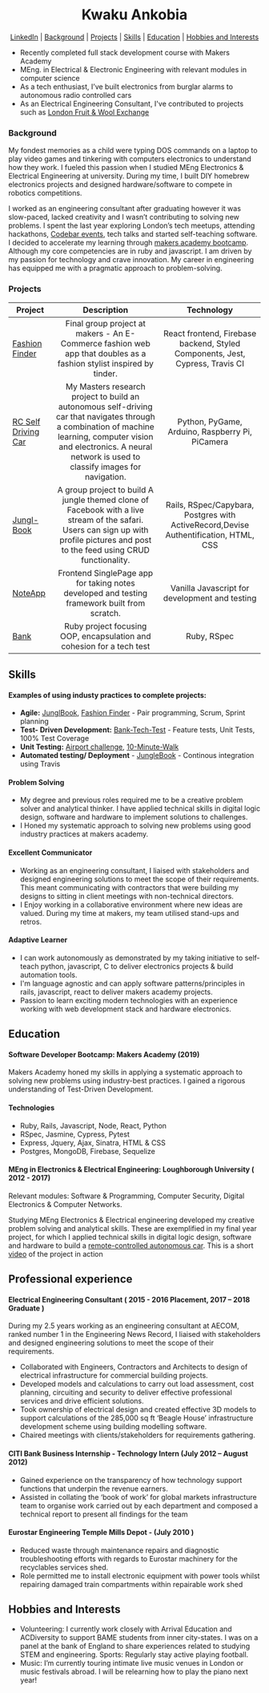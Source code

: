 <h1 align="center">Kwaku Ankobia</h1>

<div align ="center">

[LinkedIn](https://www.linkedin.com/in/kwaku-ankobia-1a51b656/) |
[Background](#Background) |
[Projects](#projects) |
[Skills](#Skills) |
[Education](#education) |
[Hobbies and Interests](#hobbies-and-interests)

</div>

- Recently completed full stack development course with Makers Academy 
- MEng. in Electrical & Electronic Engineering with relevant modules in computer science
- As a tech enthusiast, I’ve built electronics from burglar alarms to autonomous radio controlled cars
- As an Electrical Engineering Consultant, I've contributed to projects such as [London Fruit & Wool Exchange](http://newlondondevelopment.com/nld/project/london_fruit_and_wool_exchange_e1) 

### Background 

My fondest memories as a child were typing DOS commands on a laptop to play video games and tinkering with computers electronics to understand how they work. I fueled this passion when I studied MEng Electronics & Electrical Engineering at university. During my time, I built DIY homebrew electronics projects and designed hardware/software to compete in robotics competitions. 

I worked as an engineering consultant after graduating however it was slow-paced, lacked creativity and I wasn’t contributing to solving new problems. l  spent the last year exploring London’s tech meetups, attending hackathons, [Codebar events](https://codebar.io/), tech talks and started self-teaching software. I decided to accelerate my learning through [makers academy bootcamp](https://makers.tech/fellowship/). Although my core competencies are in ruby and javascript. I am driven by my passion for technology and crave innovation. My career in engineering has equipped me with a pragmatic approach to problem-solving.



### Projects

| Project     | Description | Technology |
|-------------|:-------------:|:------------:|
|[Fashion Finder](https://github.com/k-ankobia/fashion-finder)| Final group project at makers - An E-Commerce fashion web app that doubles as a fashion stylist inspired by tinder. | React frontend, Firebase backend, Styled Components, Jest, Cypress, Travis CI|
|[RC Self Driving Car](https://github.com/k-ankobia/RC-Self-Driving-Car)| My Masters research project to build an autonomous self-driving car that navigates through a combination of machine learning, computer vision and electronics. A neural network is used to classify images for navigation. | Python, PyGame, Arduino, Raspberry Pi, PiCamera |
|[Jungl-Book](https://github.com/k-ankobia/Acebook-Simian-Sinister) | A group project to build A jungle themed clone of Facebook with a live stream of the safari. Users can sign up with profile pictures and post to the feed using CRUD functionality. | Rails, RSpec/Capybara, Postgres with ActiveRecord,Devise Authentification, HTML, CSS |
|[NoteApp](https://github.com/k-ankobia/Notes_App) | Frontend SinglePage app for taking notes developed and testing framework built from scratch. | Vanilla Javascript for development and testing|
|[Bank](https://github.com/k-ankobia/Bank_tech_test_) | Ruby project focusing OOP, encapsulation and cohesion for a tech test | Ruby, RSpec |

## Skills

#### Examples of using industy practices to complete projects: 


- **Agile:** [JunglBook](https://github.com/k-ankobia/Acebook-Simian-Sinister), [Fashion Finder](https://github.com/k-ankobia/fashion-finder) - Pair programming, Scrum, Sprint planning 
- **Test- Driven Development:** [Bank-Tech-Test](https://github.com/k-ankobia/Bank_tech_test_) - Feature tests, Unit Tests, 100% Test Coverage
- **Unit Testing:** [Airport challenge](https://github.com/k-ankobia/Airport_challenge_portfolio), [10-Minute-Walk](https://github.com/k-ankobia/10MinuteWalk/blob/master/README.md) 
- **Automated testing/ Deployment**  - [JungleBook](https://github.com/k-ankobia/Acebook-Simian-Sinister) - Continous integration using Travis 

#### Problem Solving 
- My degree and previous roles required me to be a creative problem solver and analytical thinker. I have applied technical skills in digital logic design, software and hardware to implement solutions to challenges. 
- I Honed my systematic approach to solving new problems using good industry practices at makers academy. 


#### Excellent Communicator
- Working as an engineering consultant, I liaised with stakeholders and designed engineering solutions to meet the scope of their requirements. This meant communicating with contractors that were building my designs to sitting in client meetings with non-technical directors.
- I Enjoy working in a collaborative environment where new ideas are valued. During my time at makers, my team utilised stand-ups and retros.  


#### Adaptive Learner
- I can work autonomously as demonstrated by my taking initiative to self-teach python, javascript, C to deliver electronics projects & build automation tools. 
- I'm language agnostic and can apply software patterns/principles in rails, javascript, react to deliver makers academy projects. 
- Passion to learn exciting modern technologies with an experience working with web development stack and hardware electronics. 

## Education 

#### Software Developer Bootcamp: Makers Academy (2019)

Makers Academy honed my skills in applying a systematic approach to solving new problems using industry-best practices. I gained a rigorous understanding of Test-Driven Development.

#### Technologies

- Ruby, Rails, Javascript, Node, React, Python
- RSpec, Jasmine, Cypress, Pytest
- Express, Jquery, Ajax, Sinatra, HTML & CSS
- Postgres, MongoDB, Firebase, Sequelize 


#### MEng in Electronics & Electrical Engineering: Loughborough University ( 2012 - 2017) 
Relevant modules: Software & Programming, Computer Security, Digital Electronics & Computer Networks.

Studying MEng Electronics & Electrical engineering developed my creative problem solving and analytical skills. These are exemplified in my final year project, for which I applied technical skills in digital logic design, software and hardware to build a [remote-controlled autonomous car](https://github.com/k-ankobia/RC-Self-Driving-Car). This is a short [video](https://drive.google.com/open?id=1rWsGbreprwUARD_Q6gX9LB-A1tzIUAPa) of the project in action



## Professional experience

#### Electrical Engineering Consultant ( 2015 - 2016 Placement, 2017 – 2018 Graduate )
During my 2.5 years working as an engineering consultant at AECOM, ranked number 1 in the Engineering News Record, I liaised with stakeholders and designed engineering solutions to meet the scope of their requirements.

- Collaborated with Engineers, Contractors and Architects to design of electrical infrastructure for commercial building projects.
- Developed models and calculations to carry out load assessment, cost planning, circuiting and security to deliver effective professional services and drive efficient solutions.
- Took ownership of electrical design and created effective 3D models to support calculations of the 285,000 sq ft ‘Beagle House’ infrastructure development scheme using building modelling software. 
- Chaired meetings with clients/stakeholders for requirements gathering.

#### CITI Bank Business Internship - Technology Intern    (July 2012 – August 2012)

- Gained experience on the transparency of how technology support functions that underpin the revenue earners. 
- Assisted in collating the ‘book of work’ for global markets infrastructure team to organise work carried out by each department and composed a technical report to present all findings for the team

#### Eurostar Engineering Temple Mills Depot -  (July 2010 )

- Reduced waste through maintenance repairs and diagnostic troubleshooting efforts with regards to Eurostar machinery for the recyclables services shed. 
- Role permitted me to install electronic equipment with power tools whilst repairing damaged train compartments within repairable work shed



## Hobbies and Interests

- Volunteering: I currently work closely with Arrival Education and ACDiversity to support BAME students from inner city-states. I was on a panel at the bank of England to share experiences related to studying STEM and engineering. 
Sports: Regularly stay active playing football. 
- Music: I’m currently touring intimate live music venues in London or music festivals abroad. I will be relearning how to play the piano next year!  


 
